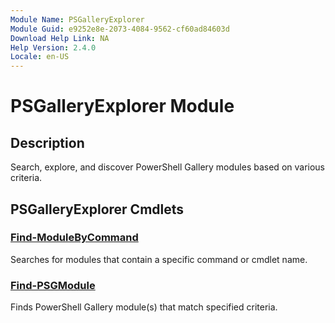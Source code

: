 ```yaml
---
Module Name: PSGalleryExplorer
Module Guid: e9252e8e-2073-4084-9562-cf60ad84603d
Download Help Link: NA
Help Version: 2.4.0
Locale: en-US
---
```


# PSGalleryExplorer Module
## Description
Search, explore, and discover PowerShell Gallery modules based on various criteria.

## PSGalleryExplorer Cmdlets
### [Find-ModuleByCommand](Find-ModuleByCommand.md)
Searches for modules that contain a specific command or cmdlet name.

### [Find-PSGModule](Find-PSGModule.md)
Finds PowerShell Gallery module(s) that match specified criteria.


